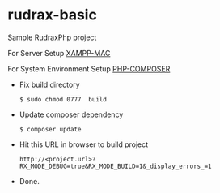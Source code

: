 # rudrax-basic
Sample RudraxPhp project

For Server Setup [XAMPP-MAC](https://github.com/boilerplatez/docs/blob/master/docs/markdown/xampp/MAC.md)

For System Environment Setup [PHP-COMPOSER](https://github.com/boilerplatez/docs/blob/master/docs/markdown/php/ENV.md)

- Fix build directory   
    ````
    $ sudo chmod 0777  build
    ````
- Update composer dependency
    ````
    $ composer update
    ````
- Hit this URL  in browser to build project
    ````
    http://<project.url>?RX_MODE_DEBUG=true&RX_MODE_BUILD=1&_display_errors_=1
    ````
- Done.
